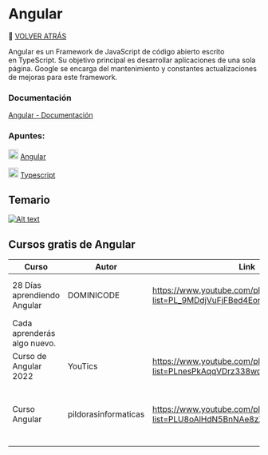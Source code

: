 # Angular 
🚀 [VOLVER ATRÁS](https://github.com/guides4all/Ruta-FrontEnd)

Angular es un Framework de JavaScript de código abierto escrito en TypeScript. Su objetivo principal es desarrollar aplicaciones de una sola página. Google se encarga del mantenimiento y constantes actualizaciones de mejoras para este framework.

### Documentación
[Angular - Documentación](https://docs.angular.lat/docs)

### Apuntes:

<img width="20px" src="https://cdn.jsdelivr.net/gh/devicons/devicon/icons/angularjs/angularjs-original.svg" /> [Angular](https://www.notion.so/Angular-da6e118e7ef240eb8cef5f6aff98969e)

<img width="20px" src="https://cdn.jsdelivr.net/gh/devicons/devicon/icons/typescript/typescript-original.svg" /> [Typescript](https://www.notion.so/Typescript-08a08e610d2a462aaf203092a57bcb87)

## Temario

[![Alt text](https://img.youtube.com/vi/4PYwCI1LFqs/0.jpg)](https://www.youtube.com/watch?v=4PYwCI1LFqs)

## Cursos gratis de Angular

| Curso | Autor | Link | Descripción |
| --- | --- | --- | --- |
| 28 Días aprendiendo Angular | DOMINICODE | https://www.youtube.com/playlist?list=PL_9MDdjVuFjFBed4Eor5qj1T0LLahl4z0 | Durante los próximos días 28 con Angular.
Cada aprenderás algo nuevo. |
| Curso de Angular 2022 | YouTics | https://www.youtube.com/playlist?list=PLnesPkAqqVDrz338wqiGHztHjv7kPjfm7 | Curso de fundamentos de Angular. |
| Curso Angular | pildorasinformaticas | https://www.youtube.com/playlist?list=PLU8oAlHdN5BnNAe8zXnuBNzKID39DUwcO | Aprenderás desde los fundamentos hasta conceptos avanzados  |
